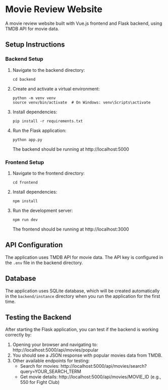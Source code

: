 # Movie Review Website

A movie review website built with Vue.js frontend and Flask backend, using TMDB API for movie data.

## Setup Instructions

### Backend Setup

1. Navigate to the backend directory:
   ```
   cd backend
   ```

2. Create and activate a virtual environment:
   ```
   python -m venv venv
   source venv/bin/activate  # On Windows: venv\Scripts\activate
   ```

3. Install dependencies:
   ```
   pip install -r requirements.txt
   ```

4. Run the Flask application:
   ```
   python app.py
   ```
   The backend should be running at http://localhost:5000

### Frontend Setup

1. Navigate to the frontend directory:
   ```
   cd frontend
   ```

2. Install dependencies:
   ```
   npm install
   ```

3. Run the development server:
   ```
   npm run dev
   ```
   The frontend should be running at http://localhost:3000

## API Configuration

The application uses TMDB API for movie data. The API key is configured in the `.env` file in the backend directory.

## Database

The application uses SQLite database, which will be created automatically in the `backend/instance` directory when you run the application for the first time.

## Testing the Backend

After starting the Flask application, you can test if the backend is working correctly by:

1. Opening your browser and navigating to: http://localhost:5000/api/movies/popular
2. You should see a JSON response with popular movies data from TMDB.
3. Other available endpoints for testing:
   - Search for movies: http://localhost:5000/api/movies/search?query=YOUR_SEARCH_TERM
   - Get movie details: http://localhost:5000/api/movies/MOVIE_ID (e.g., 550 for Fight Club)